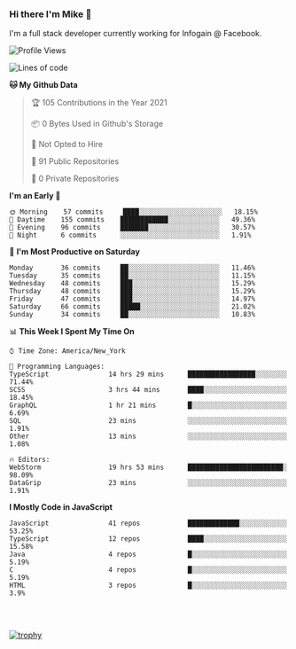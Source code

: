 ### Hi there I'm Mike 👋
I'm a full stack developer currently working for Infogain @ Facebook.

<!--START_SECTION:waka-->
![Profile Views](http://img.shields.io/badge/Profile%20Views-1-blue)

![Lines of code](https://img.shields.io/badge/From%20Hello%20World%20I%27ve%20Written-1.2%20million%20lines%20of%20code-blue)

**🐱 My Github Data** 

> 🏆 105 Contributions in the Year 2021
 > 
> 📦 0 Bytes Used in Github's Storage 
 > 
> 🚫 Not Opted to Hire
 > 
> 📜 91 Public Repositories 
 > 
> 🔑 0 Private Repositories  
 > 
**I'm an Early 🐤** 

```text
🌞 Morning    57 commits     ████░░░░░░░░░░░░░░░░░░░░░   18.15% 
🌆 Daytime    155 commits    ████████████░░░░░░░░░░░░░   49.36% 
🌃 Evening    96 commits     ███████░░░░░░░░░░░░░░░░░░   30.57% 
🌙 Night      6 commits      ░░░░░░░░░░░░░░░░░░░░░░░░░   1.91%

```
📅 **I'm Most Productive on Saturday** 

```text
Monday       36 commits     ██░░░░░░░░░░░░░░░░░░░░░░░   11.46% 
Tuesday      35 commits     ██░░░░░░░░░░░░░░░░░░░░░░░   11.15% 
Wednesday    48 commits     ███░░░░░░░░░░░░░░░░░░░░░░   15.29% 
Thursday     48 commits     ███░░░░░░░░░░░░░░░░░░░░░░   15.29% 
Friday       47 commits     ███░░░░░░░░░░░░░░░░░░░░░░   14.97% 
Saturday     66 commits     █████░░░░░░░░░░░░░░░░░░░░   21.02% 
Sunday       34 commits     ██░░░░░░░░░░░░░░░░░░░░░░░   10.83%

```


📊 **This Week I Spent My Time On** 

```text
⌚︎ Time Zone: America/New_York

💬 Programming Languages: 
TypeScript               14 hrs 29 mins      █████████████████░░░░░░░░   71.44% 
SCSS                     3 hrs 44 mins       ████░░░░░░░░░░░░░░░░░░░░░   18.45% 
GraphQL                  1 hr 21 mins        █░░░░░░░░░░░░░░░░░░░░░░░░   6.69% 
SQL                      23 mins             ░░░░░░░░░░░░░░░░░░░░░░░░░   1.91% 
Other                    13 mins             ░░░░░░░░░░░░░░░░░░░░░░░░░   1.08%

🔥 Editors: 
WebStorm                 19 hrs 53 mins      ████████████████████████░   98.09% 
DataGrip                 23 mins             ░░░░░░░░░░░░░░░░░░░░░░░░░   1.91%

```

**I Mostly Code in JavaScript** 

```text
JavaScript               41 repos            █████████████░░░░░░░░░░░░   53.25% 
TypeScript               12 repos            ████░░░░░░░░░░░░░░░░░░░░░   15.58% 
Java                     4 repos             █░░░░░░░░░░░░░░░░░░░░░░░░   5.19% 
C                        4 repos             █░░░░░░░░░░░░░░░░░░░░░░░░   5.19% 
HTML                     3 repos             █░░░░░░░░░░░░░░░░░░░░░░░░   3.9%

```



<!--END_SECTION:waka-->

##### &nbsp;
[![trophy](https://github-profile-trophy.vercel.app/?username=uptonm&theme=dracula)](https://github.com/ryo-ma/github-profile-trophy)
